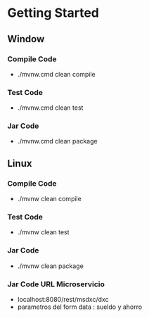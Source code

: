 # Getting Started

## Window
### Compile Code
* ./mvnw.cmd clean compile 

### Test Code
* ./mvnw.cmd clean test 

### Jar Code
* ./mvnw.cmd clean package 


## Linux

### Compile Code
* ./mvnw clean compile 

### Test Code
* ./mvnw clean test 

### Jar Code
* ./mvnw clean package 


### Jar Code URL Microservicio
*  localhost:8080/rest/msdxc/dxc
*  parametros del form data : sueldo y ahorro 


